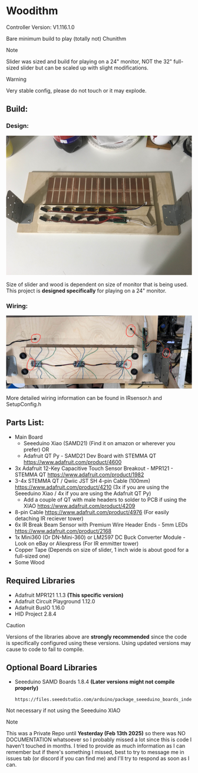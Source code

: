 # Woodithm 
Controller Version: V1.116.1.0

Bare minimum build to play (totally not) Chunithm

> [!Note]
> Slider was sized and build for playing on a 24" monitor, NOT the 32" full-sized slider but can be scaled up with slight modifications.

> [!Warning]
> Very stable config, please do not touch or it may explode.

## Build:

### Design:
![Build](./Docs/IMG_9048.jpg)

Size of slider and wood is dependent on size of monitor that is being used. This project is **designed specifically** for playing on a 24" monitor.

### Wiring:
![Wiring](./Docs/IMG_0038.jpg)

More detailed wiring information can be found in IRsensor.h and SetupConfig.h

## Parts List:
- Main Board
    - Seeeduino Xiao (SAMD21) (Find it on amazon or wherever you prefer) 
    OR 
    - Adafruit QT Py - SAMD21 Dev Board with STEMMA QT https://www.adafruit.com/product/4600
- 3x Adafruit 12-Key Capacitive Touch Sensor Breakout - MPR121 - STEMMA QT https://www.adafruit.com/product/1982
- 3-4x STEMMA QT / Qwiic JST SH 4-pin Cable (100mm) https://www.adafruit.com/product/4210 (3x if you are using the Seeeduino Xiao / 4x if you are using the Adafruit QT Py)
    - Add a couple of QT with male headers to solder to PCB if using the XIAO https://www.adafruit.com/product/4209
- 8-pin Cable https://www.adafruit.com/product/4976 (For easily detaching IR reciever tower)
- 6x IR Break Beam Sensor with Premium Wire Header Ends - 5mm LEDs https://www.adafruit.com/product/2168
- 1x Mini360 (Or DN-Mini-360) or LM2597 DC Buck Converter Module - Look on eBay or Aliexpress (For IR emmitter tower)
- Copper Tape (Depends on size of slider, 1 inch wide is about good for a full-sized one)
- Some Wood

## Required Libraries
- Adafruit MPR121 1.1.3 **(This specific version)**
- Adafruit Circuit Playground 1.12.0
- Adafruit BusIO 1.16.0
- HID Project 2.8.4

> [!Caution]
> Versions of the libraries above are **strongly recommended** since the code is specifically configured using these versions. Using updated versions may cause to code to fail to compile.

## Optional Board Libraries
- Seeeduino SAMD Boards 1.8.4 **(Later versions might not compile properly)**

      https://files.seeedstudio.com/arduino/package_seeeduino_boards_index.json

Not necessary if not using the Seeeduino XIAO

> [!Note]
> This was a Private Repo until **Yesterday (Feb 13th 2025)** so there was NO DOCUMENTATION whatsoever so I probably missed a lot since this is code I haven't touched in months.
> I tried to provide as much information as I can remember but if there's something I missed, best to try to message me in issues tab (or discord if you can find me) and I'll try to respond as soon as I can.
